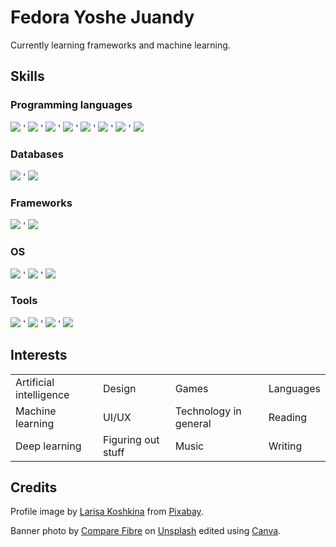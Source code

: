 # Fedora Yoshe Juandy

Currently learning frameworks and machine learning.

## Skills

### Programming languages

![](https://img.shields.io/badge/CSS3-informational?style=flat&logo=CSS3&logoColor=white&color=264de4)
'
![](https://img.shields.io/badge/C++-informational?style=flat&logo=c%2B%2B&logoColor=white&color=044f88)
'
![](https://img.shields.io/badge/HTML5-informational?style=flat&logo=HTML5&logoColor=white&color=e34f26)
'
![](https://img.shields.io/badge/Java-informational?style=flat&logo=Java&logoColor=white&color=ed8b00)
'
![](https://img.shields.io/badge/JavaScript-informational?style=flat&logo=JavaScript&logoColor=black&color=f7df1e)
'
![](https://img.shields.io/badge/PHP-informational?style=flat&logo=PHP&logoColor=white&color=4f5b93)
'
![](https://img.shields.io/badge/Python-informational?style=flat&logo=Python&logoColor=white&color=4584b6)
'
![](https://img.shields.io/badge/SASS-informational?style=flat&logo=SASS&logoColor=white&color=c69)

### Databases

![](https://img.shields.io/badge/Oracle_SQL-informational?style=flat&logo=Oracle&logoColor=white&color=ff0000)
'
![](https://img.shields.io/badge/MySQL-informational?style=flat&logo=MySQL&logoColor=white&color=00758f)

### Frameworks

![](https://img.shields.io/badge/Flask-informational?style=flat&logo=Flask&logoColor=black&color=ffffff)
'
![](https://img.shields.io/badge/Laravel-informational?style=flat&logo=Laravel&logoColor=white&color=f55247)

### OS

![](https://img.shields.io/badge/Android-informational?style=flat&logo=Android&logoColor=white&color=a4c639)
'
![](https://img.shields.io/badge/Linux-informational?style=flat&logo=Linux&logoColor=white&color=333333)
'
![](https://img.shields.io/badge/Windows-informational?style=flat&logo=Windows&logoColor=white&color=0078d7)

### Tools

![](https://img.shields.io/badge/Android_Studio-informational?style=flat&logo=Android-Studio&logoColor=white&color=a4c639)
'
![](https://img.shields.io/badge/NetBeans-informational?style=flat&logo=Apache-NetBeans-IDE&logoColor=white&color=1b6ac6)
'
![](https://img.shields.io/badge/VS_Code-informational?style=flat&logo=Visual-Studio-Code&logoColor=white&color=0078d7)
'
![](https://img.shields.io/badge/Figma-informational?style=flat&logo=Figma&logoColor=white&color=f24e1e)

## Interests

<div>
    <table>
        <tr>
            <td>Artificial intelligence</td>
            <td>Design</td>
            <td>Games</td>
            <td>Languages</td>
        </tr>
        <tr>
            <td>Machine learning</td>
            <td>UI/UX</td>
            <td>Technology in general</td>
            <td>Reading</td>
        </tr>
        <tr>
            <td>Deep learning</td>
            <td>Figuring out stuff</td>
            <td>Music</td>
            <td>Writing</td>
        </tr>
    </table>
</div>

## Credits

Profile image by <a href="https://pixabay.com/users/larisa-k-1107275/?utm_source=link-attribution&amp;utm_medium=referral&amp;utm_campaign=image&amp;utm_content=2702381">Larisa Koshkina</a> from <a href="https://pixabay.com//?utm_source=link-attribution&amp;utm_medium=referral&amp;utm_campaign=image&amp;utm_content=2702381">Pixabay</a>.

Banner photo by <a href="https://unsplash.com/@comparefibre?utm_source=unsplash&utm_medium=referral&utm_content=creditCopyText">Compare Fibre</a> on <a href="https://unsplash.com/?utm_source=unsplash&utm_medium=referral&utm_content=creditCopyText">Unsplash</a> edited using <a href="https://www.canva.com/">Canva</a>.
